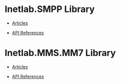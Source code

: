 Inetlab.SMPP Library
=====================

  * [Articles](smpp/articles/intro.md)


  * [API References](smpp/api/index.md)

  
Inetlab.MMS.MM7 Library
=======================

  * [Articles](mm7/articles/intro.md)

  * [API References](mm7/api/index.md)

